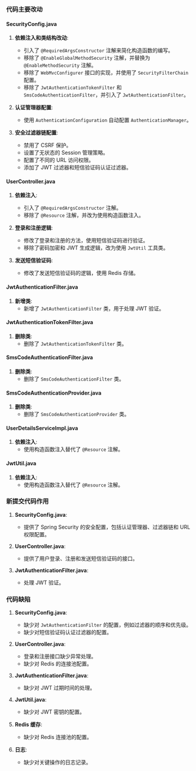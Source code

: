 ### 代码主要改动

#### SecurityConfig.java
1. **依赖注入和类结构改动**:
   - 引入了 `@RequiredArgsConstructor` 注解来简化构造函数的编写。
   - 移除了 `@EnableGlobalMethodSecurity` 注解，并替换为 `@EnableMethodSecurity` 注解。
   - 移除了 `WebMvcConfigurer` 接口的实现，并使用了 `SecurityFilterChain` 配置。
   - 移除了 `JwtAuthenticationTokenFilter` 和 `SmsCodeAuthenticationFilter`，并引入了 `JwtAuthenticationFilter`。

2. **认证管理器配置**:
   - 使用 `AuthenticationConfiguration` 自动配置 `AuthenticationManager`。

3. **安全过滤器链配置**:
   - 禁用了 CSRF 保护。
   - 设置了无状态的 Session 管理策略。
   - 配置了不同的 URL 访问权限。
   - 添加了 JWT 过滤器和短信验证码认证过滤器。

#### UserController.java
1. **依赖注入**:
   - 引入了 `@RequiredArgsConstructor` 注解。
   - 移除了 `@Resource` 注解，并改为使用构造函数注入。

2. **登录和注册逻辑**:
   - 修改了登录和注册的方法，使用短信验证码进行验证。
   - 移除了密码加密和 JWT 生成逻辑，改为使用 `JwtUtil` 工具类。

3. **发送短信验证码**:
   - 修改了发送短信验证码的逻辑，使用 Redis 存储。

#### JwtAuthenticationFilter.java
1. **新增类**:
   - 新增了 `JwtAuthenticationFilter` 类，用于处理 JWT 验证。

#### JwtAuthenticationTokenFilter.java
1. **删除类**:
   - 删除了 `JwtAuthenticationTokenFilter` 类。

#### SmsCodeAuthenticationFilter.java
1. **删除类**:
   - 删除了 `SmsCodeAuthenticationFilter` 类。

#### SmsCodeAuthenticationProvider.java
1. **删除类**:
   - 删除了 `SmsCodeAuthenticationProvider` 类。

#### UserDetailsServiceImpl.java
1. **依赖注入**:
   - 使用构造函数注入替代了 `@Resource` 注解。

#### JwtUtil.java
1. **依赖注入**:
   - 使用构造函数注入替代了 `@Resource` 注解。

### 新提交代码作用

1. **SecurityConfig.java**:
   - 提供了 Spring Security 的安全配置，包括认证管理器、过滤器链和 URL 权限配置。

2. **UserController.java**:
   - 提供了用户登录、注册和发送短信验证码的接口。

3. **JwtAuthenticationFilter.java**:
   - 处理 JWT 验证。

### 代码缺陷

1. **SecurityConfig.java**:
   - 缺少对 `JwtAuthenticationFilter` 的配置，例如过滤器的顺序和优先级。
   - 缺少对短信验证码认证过滤器的配置。

2. **UserController.java**:
   - 登录和注册接口缺少异常处理。
   - 缺少对 Redis 的连接池配置。

3. **JwtAuthenticationFilter.java**:
   - 缺少对 JWT 过期时间的处理。

4. **JwtUtil.java**:
   - 缺少对 JWT 密钥的配置。

5. **Redis 缓存**:
   - 缺少对 Redis 连接池的配置。

6. **日志**:
   - 缺少对关键操作的日志记录。
